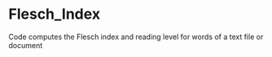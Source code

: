 # Flesch_Index
Code computes the Flesch index and reading level for words of a text file or document
